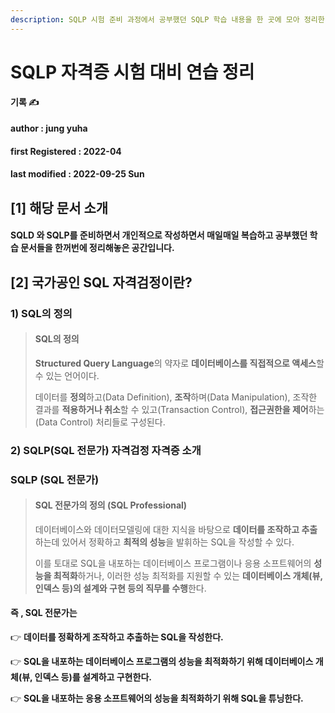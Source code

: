 ```yaml
---
description: SQLP 시험 준비 과정에서 공부했던 SQLP 학습 내용을 한 곳에 모아 정리한 공간입니다.
---
```


# SQLP 자격증 시험 대비 연습 정리

**기록 ✍️**

#### author : jung yuha

#### **first Registered : 2022-04**

#### last modified : 2022-09-25 Sun

## **\[1] 해당 문서 소개**

#### SQLD 와 SQLP를 준비하면서 개인적으로 작성하면서 매일매일 복습하고 공부했던 학습 문서들을 한꺼번에 정리해놓은 공간입니다.

## **\[2] 국가공인 SQL 자격검정이란?**

### &#x20;1) SQL의 정의

> #### **SQL의 정의**
>
> **Structured Query Language**의 약자로 **데이터베이스를 직접적으로 액세스**할 수 있는 언어이다.
>
> 데이터를 **정의**하고(Data Definition), **조작**하며(Data Manipulation), 조작한 결과를 **적용하거나 취소**할 수 있고(Transaction Control), **접근권한을 제어**하는(Data Control) 처리들로 구성된다.

### 2) SQLP(SQL 전문가) 자격검정 자격증 소개

### SQLP (SQL 전문가)

> #### **SQL 전문가의 정의** (SQL Professional)
>
> 데이터베이스와 데이터모델링에 대한 지식을 바탕으로 **데이터를 조작하고 추출**하는데 있어서 정확하고 **최적의 성능**을 발휘하는 SQL을 작성할 수 있다.
>
> 이를 토대로 SQL을 내포하는 데이터베이스 프로그램이나 응용 소프트웨어의 **성능을 최적화**하거나, 이러한 성능 최적화를 지원할 수 있는 **데이터베이스 개체(뷰, 인덱스 등)의 설계와 구현 등의 직무를 수행**한다.

#### **즉 , SQL 전문가는**

👉  **데이터를 정확하게 조작하고 추출하는 SQL을 작성한다.**

👉 **SQL을 내포하는 데이터베이스 프로그램의 성능을 최적화하기 위해 데이터베이스 개체(뷰, 인덱스 등)를 설계하고 구현한다.**

👉 **SQL을 내포하는 응용 소프트웨어의 성능을 최적화하기 위해 SQL을 튜닝한다.**
